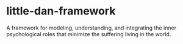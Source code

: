 # little-dan-framework
A framework for modeling, understanding, and integrating the inner psychological roles that minimize the suffering living in the world.

